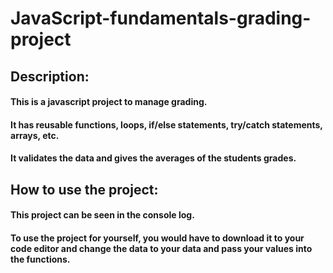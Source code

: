 # JavaScript-fundamentals-grading-project

## Description:

#### This is a javascript project to manage grading. 

#### It has reusable functions, loops, if/else statements, try/catch statements, arrays, etc.  

#### It validates the data and gives the averages of the students grades. 

## How to use the project: 

#### This project can be seen in the console log. 

#### To use the project for yourself, you would have to download it to your code editor and change the data to your data and pass your values into the functions.